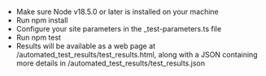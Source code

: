 * Make sure Node v18.5.0 or later is installed on your machine
* Run npm install
* Configure your site parameters in the _test-parameters.ts file
* Run npm test
* Results will be available as a web page at /automated_test_results/test_results.html,
  along with a JSON containing more details in /automated_test_results/test_results.json